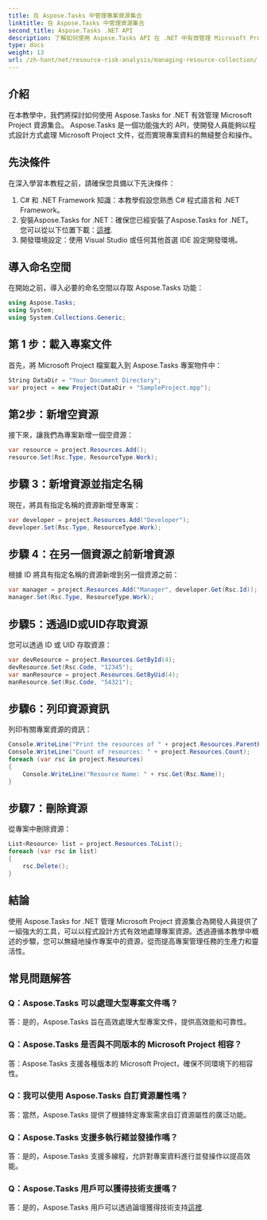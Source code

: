 ```yaml
---
title: 在 Aspose.Tasks 中管理專案資源集合
linktitle: 在 Aspose.Tasks 中管理資源集合
second_title: Aspose.Tasks .NET API
description: 了解如何使用 Aspose.Tasks API 在 .NET 中有效管理 Microsoft Project 資源集合。提高生產力和靈活性。
type: docs
weight: 13
url: /zh-hant/net/resource-risk-analysis/managing-resource-collection/
---
```

## 介紹
在本教學中，我們將探討如何使用 Aspose.Tasks for .NET 有效管理 Microsoft Project 資源集合。 Aspose.Tasks 是一個功能強大的 API，使開發人員能夠以程式設計方式處理 Microsoft Project 文件，從而實現專案資料的無縫整合和操作。
## 先決條件
在深入學習本教程之前，請確保您具備以下先決條件：
1. C# 和 .NET Framework 知識：本教學假設您熟悉 C# 程式語言和 .NET Framework。
2. 安裝Aspose.Tasks for .NET：確保您已經安裝了Aspose.Tasks for .NET。您可以從以下位置下載：[這裡](https://releases.aspose.com/tasks/net/).
3. 開發環境設定：使用 Visual Studio 或任何其他首選 IDE 設定開發環境。

## 導入命名空間
在開始之前，導入必要的命名空間以存取 Aspose.Tasks 功能：
```csharp
using Aspose.Tasks;
using System;
using System.Collections.Generic;


```

## 第 1 步：載入專案文件
首先，將 Microsoft Project 檔案載入到 Aspose.Tasks 專案物件中：
```csharp
String DataDir = "Your Document Directory";
var project = new Project(DataDir + "SampleProject.mpp");
```
## 第2步：新增空資源
接下來，讓我們為專案新增一個空資源：
```csharp
var resource = project.Resources.Add();
resource.Set(Rsc.Type, ResourceType.Work);
```
## 步驟 3：新增資源並指定名稱
現在，將具有指定名稱的資源新增至專案：
```csharp
var developer = project.Resources.Add("Developer");
developer.Set(Rsc.Type, ResourceType.Work);
```
## 步驟 4：在另一個資源之前新增資源
根據 ID 將具有指定名稱的資源新增到另一個資源之前：
```csharp
var manager = project.Resources.Add("Manager", developer.Get(Rsc.Id));
manager.Set(Rsc.Type, ResourceType.Work);
```
## 步驟5：透過ID或UID存取資源
您可以透過 ID 或 UID 存取資源：
```csharp
var devResource = project.Resources.GetById(4);
devResource.Set(Rsc.Code, "12345");
var manResource = project.Resources.GetByUid(4);
manResource.Set(Rsc.Code, "54321");
```
## 步驟6：列印資源資訊
列印有關專案資源的資訊：
```csharp
Console.WriteLine("Print the resources of " + project.Resources.ParentProject.Get(Prj.Name) + " project.");
Console.WriteLine("Count of resources: " + project.Resources.Count);
foreach (var rsc in project.Resources)
{
    Console.WriteLine("Resource Name: " + rsc.Get(Rsc.Name));
}
```
## 步驟7：刪除資源
從專案中刪除資源：
```csharp
List<Resource> list = project.Resources.ToList();
foreach (var rsc in list)
{
    rsc.Delete();
}
```

## 結論
使用 Aspose.Tasks for .NET 管理 Microsoft Project 資源集合為開發人員提供了一組強大的工具，可以以程式設計方式有效地處理專案資源。透過遵循本教學中概述的步驟，您可以無縫地操作專案中的資源，從而提高專案管理任務的生產力和靈活性。
## 常見問題解答
### Q：Aspose.Tasks 可以處理大型專案文件嗎？

答：是的，Aspose.Tasks 旨在高效處理大型專案文件，提供高效能和可靠性。

### Q：Aspose.Tasks 是否與不同版本的 Microsoft Project 相容？

答：Aspose.Tasks 支援各種版本的 Microsoft Project，確保不同環境下的相容性。

### Q：我可以使用 Aspose.Tasks 自訂資源屬性嗎？

答：當然，Aspose.Tasks 提供了根據特定專案需求自訂資源屬性的廣泛功能。

### Q：Aspose.Tasks 支援多執行緒並發操作嗎？

答：是的，Aspose.Tasks 支援多線程，允許對專案資料進行並發操作以提高效能。

### Q：Aspose.Tasks 用戶可以獲得技術支援嗎？

答：是的，Aspose.Tasks 用戶可以透過論壇獲得技術支持[這裡](https://forum.aspose.com/c/tasks/15).